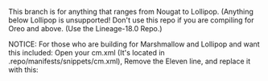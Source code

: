 This branch is for anything that ranges from Nougat to Lollipop. (Anything below Lollipop is unsupported! Don't use this repo if you are compiling for Oreo and above. (Use the Lineage-18.0 Repo.)

NOTICE: For those who are building for Marshmallow and Lollipop and want this included: Open your cm.xml (It's located in .repo/manifests/snippets/cm.xml), Remove the Eleven line, and replace it with this: <project path="packages/apps/Eleven" name="lopez05656/ElevenMT-Unported" revision=cm-14.1 />
